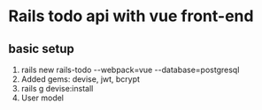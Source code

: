 # Rails todo api with vue front-end

## basic setup

1. rails new rails-todo --webpack=vue --database=postgresql
2. Added gems: devise, jwt, bcrypt
3. rails g devise:install
4. User model
